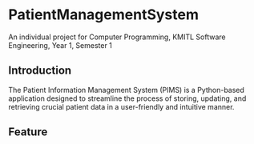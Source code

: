 # PatientManagementSystem

An individual project for Computer Programming, KMITL Software Engineering, Year 1, Semester 1

## Introduction

The Patient Information Management System (PIMS) is a Python-based application designed to streamline the process of storing, updating, and retrieving crucial patient data in a user-friendly and intuitive manner.

## Feature
